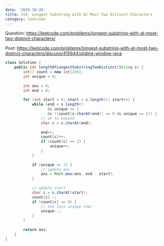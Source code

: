 ```yaml
---
date: '2019-10-28'
title: 159. Longest Substring with At Most Two Distinct Characters
category: leetcode
---
```


Question: https://leetcode.com/problems/longest-substring-with-at-most-two-distinct-characters/

Post: https://leetcode.com/problems/longest-substring-with-at-most-two-distinct-characters/discuss/415644/sliding-window-java

```java
class Solution {
    public int lengthOfLongestSubstringTwoDistinct(String s) {
        int[] count = new int[256];
        int unique = 0;
        
        int ans = 0;
        int end = 0;
        
        for (int start = 0; start < s.length(); start++) {
            while (end < s.length() 
                   && unique <= 2 
                   && !(count[s.charAt(end)] == 0 && unique == 2)) {
                // ok to expand
                char c = s.charAt(end);
                
                end++;
                count[c]++;
                if (count[c] == 1) {
                    unique++;
                }
            }
            
            if (unique <= 2) {
                // update ans
                ans = Math.max(ans, end - start);
            }
            
            // update start
            char c = s.charAt(start);
            count[c]--;
            if (count[c] == 0) {
                // one less unique char
                unique--;
            }
        }
        
        return ans;
    }
}
```